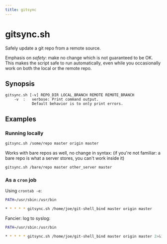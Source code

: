 ```yaml
---
title: gitsync
---
```


# gitsync.sh

Safely update a git repo from a remote source.

Emphasis on *safety*: make no change which is not guaranteed to be OK.
This makes the script safe to run automatically, even while you occasionally
	work on both the local or the remote repo.

## Synopsis

```
gitsync.sh [-v] REPO_DIR LOCAL_BRANCH REMOTE REMOTE_BRANCH
	-v	:	verbose: Print command output.
			Default behavior is to only print errors.
```

## Examples

### Running locally

```bash
gitsync.sh /some/repo master origin master
```

Works with bare repos as well, no change in syntax:
	(if you're not familiar: a bare repo is what a server stores,
	you can't work inside it)

```bash
gitsync.sh /bare/repo master other_server master
```

### As a `cron` job

Using `crontab -e`:

```bash
PATH=/usr/sbin:/usr/bin

* * * * * gitsync.sh /home/joe/git-shell_bind master origin master
```

Fancier: log to syslog:

```bash
PATH=/usr/sbin:/usr/bin

* * * * * gitsync.sh /home/joe/git-shell_bind master origin master 2>&1 | logger -e -t gitsync
```
